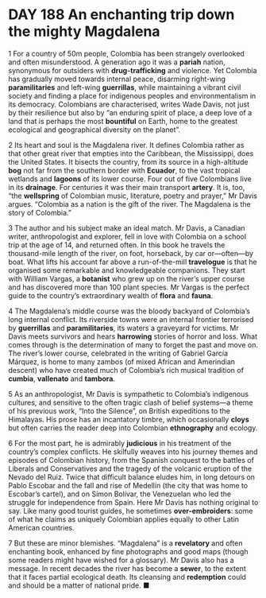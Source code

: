 # DAY 188 An enchanting trip down the mighty Magdalena
1 For a country of 50m people, Colombia has been strangely overlooked and often misunderstood. A generation ago it was a **pariah** nation, synonymous for outsiders with **drug-trafficking** and violence. Yet Colombia has gradually moved towards internal peace, disarming right-wing **paramilitaries** and left-wing **guerrillas**, while maintaining a vibrant civil society and finding a place for indigenous peoples and environmentalism in its democracy. Colombians are characterised, writes Wade Davis, not just by their resilience but also by “an enduring spirit of place, a deep love of a land that is perhaps the most **bountiful** on Earth, home to the greatest ecological and geographical diversity on the planet”.

2 Its heart and soul is the Magdalena river. It defines Colombia rather as that other great river that empties into the Caribbean, the Mississippi, does the United States. It bisects the country, from its source in a high-altitude **bog** not far from the southern border with **Ecuador**, to the vast tropical wetlands and **lagoons** of its lower course. Four out of five Colombians live in its **drainage**. For centuries it was their main transport **artery**. It is, too, “the **wellspring** of Colombian music, literature, poetry and prayer,” Mr Davis argues. “Colombia as a nation is the gift of the river. The Magdalena is the story of Colombia.”

3 The author and his subject make an ideal match. Mr Davis, a Canadian writer, anthropologist and explorer, fell in love with Colombia on a school trip at the age of 14, and returned often. In this book he travels the thousand-mile length of the river, on foot, horseback, by car or—often—by boat. What lifts his account far above a run-of-the-mill **travelogue** is that he organised some remarkable and knowledgeable companions. They start with William Vargas, a **botanist** who grew up on the river’s upper course and has discovered more than 100 plant species. Mr Vargas is the perfect guide to the country’s extraordinary wealth of **flora** and **fauna**.

4 The Magdalena’s middle course was the bloody backyard of Colombia’s long internal conflict. Its riverside towns were an internal frontier terrorised by **guerrillas** and **paramilitaries**, its waters a graveyard for victims. Mr Davis meets survivors and hears **harrowing** stories of horror and loss. What comes through is the determination of many to forget the past and move on. The river’s lower course, celebrated in the writing of Gabriel García Márquez, is home to many zambos (of mixed African and Amerindian descent) who have created much of Colombia’s rich musical tradition of **cumbia**, **vallenato** and **tambora**.

5 As an anthropologist, Mr Davis is sympathetic to Colombia’s indigenous cultures, and sensitive to the often tragic clash of belief systems—a theme of his previous work, “Into the Silence”, on British expeditions to the Himalayas. His prose has an incantatory timbre, which occasionally **cloys** but often carries the reader deep into Colombian **ethnography** and ecology.

6 For the most part, he is admirably **judicious** in his treatment of the country’s complex conflicts. He skilfully weaves into his journey themes and episodes of Colombian history, from the Spanish conquest to the battles of Liberals and Conservatives and the tragedy of the volcanic eruption of the Nevado del Ruiz. Twice that difficult balance eludes him, in long detours on Pablo Escobar and the fall and rise of Medellín (the city that was home to Escobar’s cartel), and on Símon Bolívar, the Venezuelan who led the struggle for independence from Spain. Here Mr Davis has nothing original to say. Like many good tourist guides, he sometimes **over-embroiders**: some of what he claims as uniquely Colombian applies equally to other Latin American countries.

7 But these are minor blemishes. “Magdalena” is a **revelatory** and often enchanting book, enhanced by fine photographs and good maps (though some readers might have wished for a glossary). Mr Davis also has a message. In recent decades the river has become a **sewer**, to the extent that it faces partial ecological death. Its cleansing and **redemption** could and should be a matter of national pride. ■

